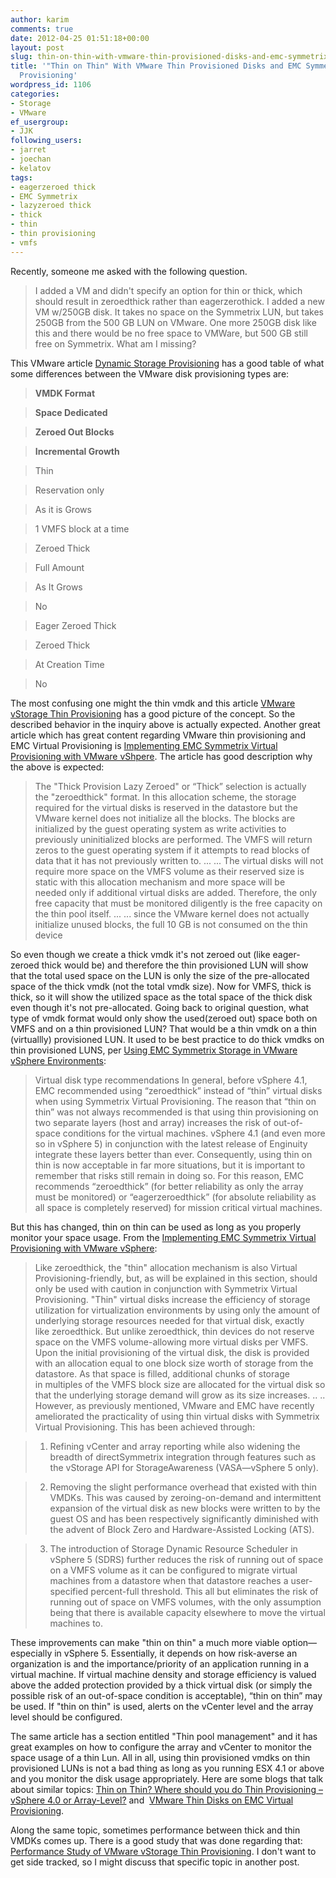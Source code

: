 ```yaml
---
author: karim
comments: true
date: 2012-04-25 01:51:18+00:00
layout: post
slug: thin-on-thin-with-vmware-thin-provisioned-disks-and-emc-symmetrix-virtual-provisioning
title: '"Thin on Thin" With VMware Thin Provisioned Disks and EMC Symmetrix Virtual
  Provisioning'
wordpress_id: 1106
categories:
- Storage
- VMware
ef_usergroup:
- JJK
following_users:
- jarret
- joechan
- kelatov
tags:
- eagerzeroed thick
- EMC Symmetrix
- lazyzeroed thick
- thick
- thin
- thin provisioning
- vmfs
---
```


Recently, someone me asked with the following question.


> I added a VM and didn't specify an option for thin or thick, which should result in zeroedthick rather than eagerzerothick. I added a new VM w/250GB disk. It takes no space on the Symmetrix LUN, but takes 250GB from the 500 GB LUN on VMware. One more 250GB disk like this and there would be no free space to VMWare, but 500 GB still free on Symmetrix. What am I missing?


This VMware article [Dynamic Storage Provisioning](http://www.vmware.com/files/pdf/VMware-DynamicStorageProv-WP-EN.pdf) has a good table of what some differences between the VMware disk provisioning types are:


> 

> 
> 


> 
> 

> **VMDK Format**
> 

> **Space Dedicated**
> 

> **Zeroed Out Blocks**
> 

> **Incremental Growth**
> 


> 
> 

> Thin
> 

> Reservation only
> 

> As it is Grows
> 

> 1 VMFS block at a time
> 


> 
> 

> Zeroed Thick
> 

> Full Amount
> 

> As It Grows
> 

> No
> 


> 
> 

> Eager Zeroed Thick
> 

> Zeroed Thick
> 

> At Creation Time
> 

> No
> 






The most confusing one might the thin vmdk and this article [VMware vStorage Thin Provisioning](http://www.vmware.com/files/pdf/VMware-vStorage-Thin-Provisioning-DS-EN.pdf) has a good picture of the concept. So the described behavior in the inquiry above is actually expected. Another great article which has great content regarding VMware thin provisioning and EMC Virtual Provisioning is [Implementing EMC Symmetrix Virtual Provisioning with VMware vShpere](http://www.emc.com/collateral/hardware/white-papers/h6813-implting-symmetrix-vrtl-prvsning-vsphere-wp.pdf). The article has good description why the above is expected:


> The "Thick Provision Lazy Zeroed" or “Thick” selection is actually the "zeroedthick" format. In this allocation scheme, the storage required for the virtual disks is reserved in the datastore but the VMware kernel does not initialize all the blocks. The blocks are initialized by the guest operating system as write activities to
previously uninitialized blocks are performed. The VMFS will return zeros to the guest operating system if it attempts to read blocks of data that it has not previously written to.
...
...
The virtual disks will not require more space on the VMFS volume as their reserved size is static with this allocation mechanism and more space will be needed only if additional virtual disks are added. Therefore, the only free capacity that must be monitored diligently is the free capacity on the thin pool itself.
...
...
since the VMware kernel does not actually initialize unused blocks, the full 10 GB is not consumed on the thin device


So even though we create a thick vmdk it's not zeroed out (like eager-zeroed thick would be) and therefore the thin provisioned LUN will show that the total used space on the LUN is only the size of the pre-allocated space of the thick vmdk (not the total vmdk size). Now for VMFS, thick is thick, so it will show the utilized space as the total space of the thick disk even though it's not pre-allocated.
Going back to original question, what type of vmdk format would only show the used(zeroed out) space both on VMFS and on a thin provisioned LUN? That would be a thin vmdk on a thin (virtuallly) provisioned LUN. It used to be best practice to do thick vmdks on thin provisioned LUNS, per [Using EMC Symmetrix Storage in VMware vSphere Environments](http://www.emc.com/collateral/hardware/solution-overview/h2529-vmware-esx-svr-w-symmetrix-wp-ldv.pdf):


> Virtual disk type recommendations
In general, before vSphere 4.1, EMC recommended using “zeroedthick” instead of “thin” virtual disks when using Symmetrix Virtual Provisioning. The reason that “thin on thin” was not always recommended is that using thin provisioning on two separate layers (host and array) increases the risk of out-of-space conditions for the virtual machines. vSphere 4.1 (and even more so in vSphere 5) in conjunction with the latest release of Enginuity integrate these layers better than ever. Consequently, using thin on thin is now acceptable in far more situations, but it is important to remember that risks still remain in doing so. For this reason, EMC recommends “zeroedthick” (for better reliability as only the array must be monitored) or “eagerzeroedthick” (for absolute reliability as all space is completely reserved) for mission critical virtual machines.


But this has changed, thin on thin can be used as long as you properly monitor your space usage. From the [Implementing EMC Symmetrix Virtual Provisioning with VMware vSphere](http://www.emc.com/collateral/hardware/white-papers/h6813-implting-symmetrix-vrtl-prvsning-vsphere-wp.pdf):


> Like zeroedthick, the "thin" allocation mechanism is also Virtual Provisioning-friendly, but, as will be explained in this section, should only be used with caution in conjunction with Symmetrix Virtual Provisioning. "Thin" virtual disks increase the efficiency of storage utilization for virtualization environments by using only the amount of underlying storage resources needed for that virtual disk, exactly like zeroedthick. But unlike zeroedthick, thin devices do not reserve space on the VMFS volume-allowing more virtual disks per VMFS. Upon the initial provisioning of the virtual disk, the disk is provided with an allocation equal to one block size worth of storage from the datastore. As that space is filled, additional chunks of storage in multiples of the VMFS block size are allocated for the virtual disk so that the underlying storage demand will grow as its size increases.
..
..
However, as previously mentioned, VMware and EMC have recently ameliorated the practicality of using thin virtual disks with Symmetrix Virtual Provisioning. This has been achieved through:

> 
> 
	
>   1. Refining vCenter and array reporting while also widening the breadth of directSymmetrix integration through features such as the vStorage API for StorageAwareness (VASA—vSphere 5 only).
> 
	
>   2. Removing the slight performance overhead that existed with thin VMDKs. This was caused by zeroing-on-demand and intermittent expansion of the virtual disk as new blocks were written to by the guest OS and has been respectively significantly diminished with the advent of Block Zero and Hardware-Assisted Locking (ATS).
> 
	
>   3. The introduction of Storage Dynamic Resource Scheduler in vSphere 5 (SDRS) further reduces the risk of running out of space on a VMFS volume as it can be configured to migrate virtual machines from a datastore when that datastore reaches a user-specified percent-full threshold. This all but eliminates the risk of running out of space on VMFS volumes, with the only assumption being that there is available capacity elsewhere to move the virtual machines to.
> 

These improvements can make "thin on thin" a much more viable option—especially in vSphere 5. Essentially, it depends on how risk-averse an organization is and the importance/priority of an application running in a virtual machine. If virtual machine density and storage efficiency is valued above the added protection provided by a thick virtual disk (or simply the possible risk of an out-of-space condition is acceptable), “thin on thin” may be used. If "thin on thin" is used, alerts on the vCenter level and the array level should be configured.


The same article has a section entitled "Thin pool management" and it has great examples on how to configure the array and vCenter to monitor the space usage of a thin Lun. All in all, using thin provisioned vmdks on thin provisioned LUNs is not a bad thing as long as you running ESX 4.1 or above and you monitor the disk usage appropriately. Here are some blogs that talk about similar topics: [Thin on Thin? Where should you do Thin Provisioning – vSphere 4.0 or Array-Level?](http://virtualgeek.typepad.com/virtual_geek/2009/04/thin-on-thin-where-should-you-do-thin-provisioning-vsphere-40-or-array-level.html) and  [VMware Thin Disks on EMC Virtual Provisioning](http://vpivot.com/2012/02/01/vmware-thin-disks-on-emc-virtual-provisioning/).

Along the same topic, sometimes performance between thick and thin VMDKs comes up. There is a good study that was done regarding that: [Performance Study of VMware vStorage Thin Provisioning](http://www.vmware.com/pdf/vsp_4_thinprov_perf.pdf). I don't want to get side tracked, so I might discuss that specific topic in another post.
